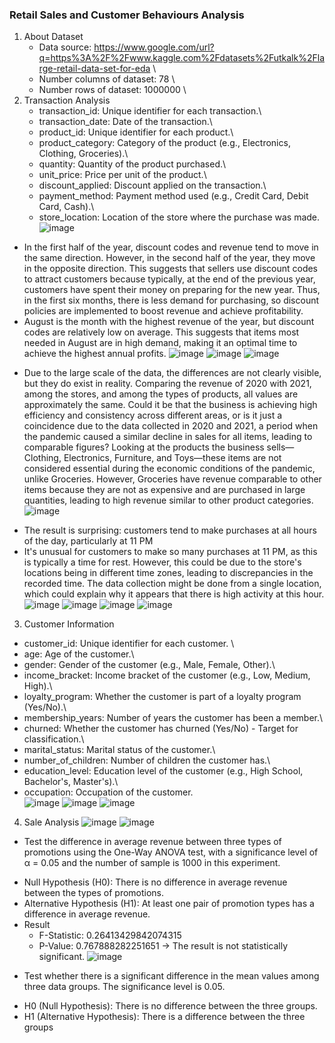 ### Retail Sales and Customer Behaviours Analysis
1. About Dataset
   - Data source: https://www.google.com/url?q=https%3A%2F%2Fwww.kaggle.com%2Fdatasets%2Futkalk%2Flarge-retail-data-set-for-eda \
   - Number columns of dataset:  78 \
   - Number rows of dataset:  1000000 \
2. Transaction Analysis
   - transaction_id: Unique identifier for each transaction.\
   - transaction_date: Date of the transaction.\
   - product_id: Unique identifier for each product.\
   - product_category: Category of the product (e.g., Electronics, Clothing, Groceries).\
   - quantity: Quantity of the product purchased.\
   - unit_price: Price per unit of the product.\
   - discount_applied: Discount applied on the transaction.\
   - payment_method: Payment method used (e.g., Credit Card, Debit Card, Cash).\
   - store_location: Location of the store where the purchase was made.\
   ![image](https://github.com/user-attachments/assets/0d2020d6-2dc6-4c48-a011-76e69a84dcd0)
* In the first half of the year, discount codes and revenue tend to move in the same direction. However, in the second half of the year, they move in the opposite direction. This suggests that sellers use discount codes to attract customers because typically, at the end of the previous year, customers have spent their money on preparing for the new year. Thus, in the first six months, there is less demand for purchasing, so discount policies are implemented to boost revenue and achieve profitability.
* August is the month with the highest revenue of the year, but discount codes are relatively low on average. This suggests that items most needed in August are in high demand, making it an optimal time to achieve the highest annual profits.
![image](https://github.com/user-attachments/assets/77052651-a48a-4403-a0fd-0df7381c8da6)
![image](https://github.com/user-attachments/assets/9781499e-46c1-4278-a2d3-e95e02714343)
![image](https://github.com/user-attachments/assets/abf59a7c-389e-4e72-8d35-5f1de2b7b56c)
- Due to the large scale of the data, the differences are not clearly visible, but they do exist in reality. Comparing the revenue of 2020 with 2021, among the stores, and among the types of products, all values are approximately the same. Could it be that the business is achieving high efficiency and consistency across different areas, or is it just a coincidence due to the data collected in 2020 and 2021, a period when the pandemic caused a similar decline in sales for all items, leading to comparable figures? Looking at the products the business sells—Clothing, Electronics, Furniture, and Toys—these items are not considered essential during the economic conditions of the pandemic, unlike Groceries. However, Groceries have revenue comparable to other items because they are not as expensive and are purchased in large quantities, leading to high revenue similar to other product categories.
![image](https://github.com/user-attachments/assets/759ecaa0-dcaa-4dad-9322-b742ecbb0e5a)
* The result is surprising: customers tend to make purchases at all hours of the day, particularly at 11 PM
* It's unusual for customers to make so many purchases at 11 PM, as this is typically a time for rest. However, this could be due to the store's locations being in different time zones, leading to discrepancies in the recorded time. The data collection might be done from a single location, which could explain why it appears that there is high activity at this hour.
![image](https://github.com/user-attachments/assets/235d49a7-e41d-40ae-bfd1-8ce5470fa9c6)
![image](https://github.com/user-attachments/assets/feaaadf9-04cf-447b-9f54-682ca23f54ac)
![image](https://github.com/user-attachments/assets/8fa00e85-8f07-4d0c-88a0-ebe02cc2ed0a)
![image](https://github.com/user-attachments/assets/b171272c-3655-4997-a652-9ee8d83fa236)
3. Customer Information
  - customer_id: Unique identifier for each customer. \
  - age: Age of the customer.\
  - gender: Gender of the customer (e.g., Male, Female, Other).\
  - income_bracket: Income bracket of the customer (e.g., Low, Medium, High).\
  - loyalty_program: Whether the customer is part of a loyalty program (Yes/No).\
  - membership_years: Number of years the customer has been a member.\
  - churned: Whether the customer has churned (Yes/No) - Target for classification.\
  - marital_status: Marital status of the customer.\
  - number_of_children: Number of children the customer has.\
  - education_level: Education level of the customer (e.g., High School, Bachelor's, Master's).\
  - occupation: Occupation of the customer.\
  ![image](https://github.com/user-attachments/assets/69b33a5e-f1f1-43ef-986f-a34f5c570ed3)
  ![image](https://github.com/user-attachments/assets/e19c1700-c64e-4e9f-be7a-98ec1661036a)
  ![image](https://github.com/user-attachments/assets/0e40187d-8165-4a67-a627-7fb3793481ca)
4. Sale Analysis
  ![image](https://github.com/user-attachments/assets/ff07d1d3-d766-42a4-a84f-9c2c193212ba)
  ![image](https://github.com/user-attachments/assets/1484a583-4c85-4cb0-85c0-0f8922e994e2)

- Test the difference in average revenue between three types of promotions using the One-Way ANOVA test, with a significance level of α = 0.05 and the number of sample is 1000 in this experiment.
* Null Hypothesis (H0): There is no difference in average revenue between the types of promotions.
* Alternative Hypothesis (H1): At least one pair of promotion types has a difference in average revenue.
* Result
  - F-Statistic: 0.26413429842074315
  - P-Value: 0.767888282251651
  -> The result is not statistically significant.
  ![image](https://github.com/user-attachments/assets/9adc3f51-86c2-4ac9-9d51-672677e36902)
- Test whether there is a significant difference in the mean values among three data groups. The significance level is 0.05.
* H0 (Null Hypothesis): There is no difference between the three groups.
* H1 (Alternative Hypothesis): There is a difference between the three groups






